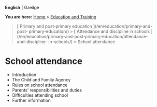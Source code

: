 **English** |  Gaeilge 

**You are here:** [ Home ](/en/) > [ Education and Training ](/en/education/)
> [ Primary and post-primary education ](/en/education/primary-and-post-
primary-education/) > [ Attendance and discipline in schools
](/en/education/primary-and-post-primary-education/attendance-and-discipline-
in-schools/) > School attendance

#  School attendance

  * Introduction 
  * The Child and Family Agency 
  * Rules on school attendance 
  * Parents' responsibilities and duties 
  * Difficulties attending school 
  * Further information 
